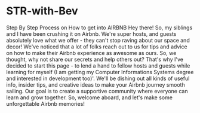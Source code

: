 # STR-with-Bev
Step By Step Process on How to get into AIRBNB
Hey there! So, my siblings and I have been crushing it on Airbnb. We're super hosts, and guests absolutely love what we offer - they can't stop raving about our space and decor! We've noticed that a lot of folks reach out to us for tips and advice on how to make their Airbnb experience as awesome as ours. So, we thought, why not share our secrets and help others out? That's why I've decided to start this page - to lend a hand to fellow hosts and guests while learning for myself (I am getting my Computer Informations Systems degree and interested in development too)'. We'll be dishing out all kinds of useful info, insider tips, and creative ideas to make your Airbnb journey smooth sailing. Our goal is to create a supportive community where everyone can learn and grow together. So, welcome aboard, and let's make some unforgettable Airbnb memories! 
